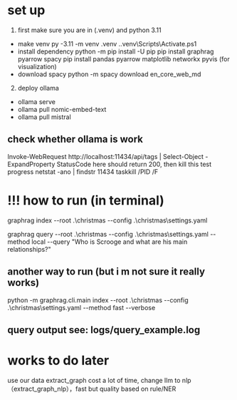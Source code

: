 # set up
1. first make sure you are in (.venv) and python 3.11 
 - make venv
    py -3.11 -m venv .venv
    .\.venv\Scripts\Activate.ps1
 - install dependency
    python -m pip install -U pip
    pip install graphrag pyarrow spacy 
    pip install pandas pyarrow matplotlib networkx pyvis (for visualization)
 - download spacy
    python -m spacy download en_core_web_md

2. deploy ollama
 - ollama serve
 - ollama pull nomic-embed-text
 - ollama pull mistral

## check whether ollama is work
Invoke-WebRequest http://localhost:11434/api/tags | Select-Object -ExpandProperty StatusCode
here should return 200, then kill this test progress
netstat -ano | findstr 11434
taskkill /PID <PID we seen before> /F


# !!! how to run (in terminal)
graphrag index --root .\christmas --config .\christmas\settings.yaml

graphrag query --root .\christmas --config .\christmas\settings.yaml --method local --query "Who is Scrooge and what are his main relationships?"

## another way to run (but i m not sure it really works)
python -m graphrag.cli.main index --root .\christmas --config .\christmas\settings.yaml --method fast --verbose

## query output see: logs/query_example.log


# works to do later
use our data
extract_graph cost a lot of time, change llm to nlp（extract_graph_nlp），fast but quality based on rule/NER
